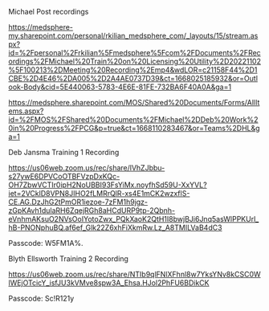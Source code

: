 Michael Post recordings

https://medsphere-my.sharepoint.com/personal/rkilian_medsphere_com/_layouts/15/stream.aspx?id=%2Fpersonal%2Frkilian%5Fmedsphere%5Fcom%2FDocuments%2FRecordings%2FMichael%20Train%20on%20Licensing%20Utility%2D20221102%5F100213%2DMeeting%20Recording%2Emp4&wdLOR=c21158F44%2D1CBE%2D4E46%2DA005%2D2A4AE0737D39&ct=1668025185932&or=Outlook-Body&cid=5E440063-5783-4E6E-81FE-732BA6F40A0A&ga=1

https://medsphere.sharepoint.com/MOS/Shared%20Documents/Forms/AllItems.aspx?id=%2FMOS%2FShared%20Documents%2FMichael%2DDeb%20Work%20in%20Progress%2FPCG&p=true&ct=1668110283467&or=Teams%2DHL&ga=1

Deb Jansma Training 1 Recording

https://us06web.zoom.us/rec/share/lVhZJbbu-s27ywE6DPVCoOTBFVzpDxKQc-OH7ZbwVCTIr0ipH2NoUBBI93FsYiMx.noyfhSd59U-XxYVL?iet=2VCklD8VPN8JIHO2fLMRrQlR-xs4E1mCK2wzxflS-CE.AG.DzJhG2tPmOR1iezoe-7zFM1h9jgz-zGpKAvh1dulaRH6ZqejRGh8aHCdURP9tp-2Qbnh-eVnhmAKsuO2NVsOoIYotoZwx_PQkXaoK2QtH1I8bwjBJi6Jnq5asWlPPKUrl_hB-PNONphuBQ.af6ef_Glk22Z6xhFiXkmRw.Lz_A8TMILVaB4dC3

Passcode: W5FM1A%.

Blyth Ellsworth Training 2 Recording

https://us06web.zoom.us/rec/share/NTIb9qlFNlXFhnl8w7YksYNv8kCSC0WlWEjOTcicY_isfJU3kVMve8spw3A_Ehsa.HJol2PhFU6BDikCK 

Passcode: Sc!R121y
